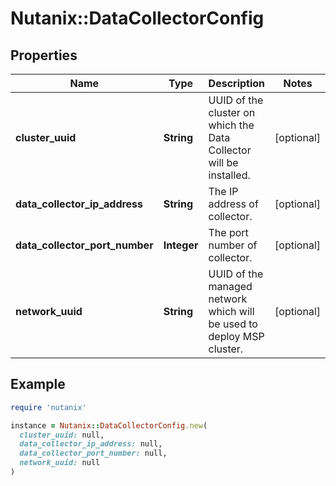 # Nutanix::DataCollectorConfig

## Properties

| Name | Type | Description | Notes |
| ---- | ---- | ----------- | ----- |
| **cluster_uuid** | **String** | UUID of the cluster on which the Data Collector will be installed.  | [optional] |
| **data_collector_ip_address** | **String** | The IP address of collector.  | [optional] |
| **data_collector_port_number** | **Integer** | The port number of collector.  | [optional] |
| **network_uuid** | **String** | UUID of the managed network which will be used to deploy MSP cluster.  | [optional] |

## Example

```ruby
require 'nutanix'

instance = Nutanix::DataCollectorConfig.new(
  cluster_uuid: null,
  data_collector_ip_address: null,
  data_collector_port_number: null,
  network_uuid: null
)
```

